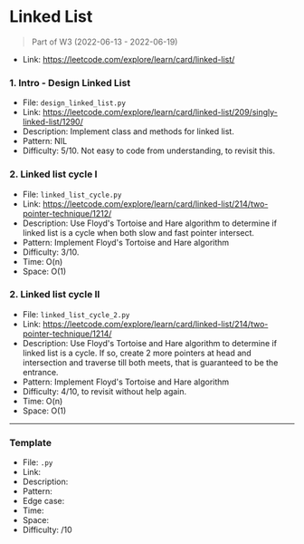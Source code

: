 # Linked List
> Part of W3 (2022-06-13 - 2022-06-19)
- Link: https://leetcode.com/explore/learn/card/linked-list/

### 1. Intro - Design Linked List
- File: `design_linked_list.py`
- Link: https://leetcode.com/explore/learn/card/linked-list/209/singly-linked-list/1290/
- Description: Implement class and methods for linked list.
- Pattern: NIL
- Difficulty: 5/10. Not easy to code from understanding, to revisit this.

### 2. Linked list cycle I 
- File: `linked_list_cycle.py`
- Link: https://leetcode.com/explore/learn/card/linked-list/214/two-pointer-technique/1212/
- Description: Use Floyd's Tortoise and Hare algorithm to determine if linked list is a cycle when both slow and fast pointer intersect.
- Pattern: Implement Floyd's Tortoise and Hare algorithm
- Difficulty: 3/10. 
- Time: O(n)
- Space: O(1)

### 2. Linked list cycle II 
- File: `linked_list_cycle_2.py`
- Link: https://leetcode.com/explore/learn/card/linked-list/214/two-pointer-technique/1214/
- Description: Use Floyd's Tortoise and Hare algorithm to determine if linked list is a cycle. If so, create 2 more pointers at head and intersection and traverse till both meets, that is guaranteed to be the entrance.
- Pattern: Implement Floyd's Tortoise and Hare algorithm
- Difficulty: 4/10, to revisit without help again. 
- Time: O(n)
- Space: O(1)

---
### Template
- File: `.py`
- Link: 
- Description: 
- Pattern: 
- Edge case: 
- Time: 
- Space: 
- Difficulty: /10
